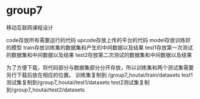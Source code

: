 # group7

移动互联网课程设计
 
code存放所有需要运行的代码
upcode存放上传的平台的代码
model存放训练好的模型
train存放训练集的数据集和产生的中间数据以及结果
test1存放第一次测试的数据集和中间数据以及结果
test2存放第二次测试的数据集和中间数据以及结果


为了方便下载，将代码部分与数据集部分分开存放，所以训练集和两个测试集需要另行下载后放在相应的位置。
训练集复制到 /group7_houtai/train/datasets
test1测试集复制到/group7_houtai/test1/datasets
test2测试集复制到/group7_houtai/test2/datasets